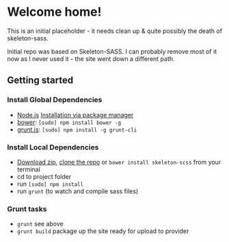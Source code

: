 # Welcome home!

This is an initial placeholder - it needs clean up & quite possibly the death of skeleton-sass.

Initial repo was based on Skeleton-SASS. I can probably remove most of it now as I never used it - the site went down a different path.

## Getting started

### Install Global Dependencies
  * [Node.js](http://nodejs.org) [Installation via package manager](https://nodejs.org/en/download/package-manager/)
  * [bower](http://bower.io): `[sudo] npm install bower -g`
  * [grunt.js](http://gruntjs.com): `[sudo] npm install -g grunt-cli`

### Install Local Dependencies
  * [Download zip](https://github.com/whatsnewsaes/Skeleton-Sass/archive/master.zip), [clone the repo](github-mac://openRepo/https://github.com/whatsnewsaes/Skeleton-Sass) or `bower install skeleton-scss` from your terminal
  * cd to project folder
  * run `[sudo] npm install`
  * run `grunt` (to watch and compile sass files)

### Grunt tasks
  * `grunt` see above
  * `grunt build` package up the site ready for upload to provider
